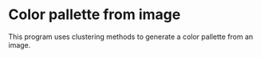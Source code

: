 # Color pallette from image
This program uses clustering methods to generate a color pallette from an image.
